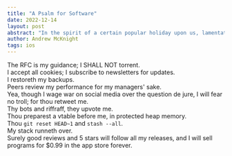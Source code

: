 ```yaml
---
title: "A Psalm for Software"
date: 2022-12-14
layout: post
abstract: "In the spirit of a certain popular holiday upon us, lamentations for the state of our industry. Or maybe just my place in it..."
author: Andrew McKnight
tags: ios
---
```


The RFC is my guidance; I SHALL NOT torrent.
<br />
I accept all cookies; I subscribe to newsletters for updates.
<br />
I restoreth my backups.
<br />
Peers review my performance for my managers' sake.
<br />
Yea, though I wage war on social media over the question de jure, I will fear no troll; for thou retweet me.
<br />
Thy bots and riffraff, they upvote me.
<br />
Thou preparest a vtable before me, in protected heap memory.
<br />
Thou `git reset HEAD~1` and `stash --all`.
<br />
My stack runneth over.
<br />
Surely good reviews and 5 stars will follow all my releases, and I will sell programs for $0.99 in the app store forever.
